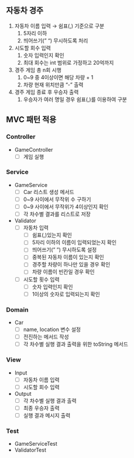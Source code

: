 ## 자동차 경주

1. 자동차 이름 입력 → 쉼표(,) 기준으로 구분
    1. 5자리 이하
    2. 띄어쓰기(” “) 무시하도록 처리
2. 시도할 회수 입력
    1. 숫자 입력인지 확인
    2. 최대 회수는 int 범위로 가정하고 20억까지
3. 경주 게임 총 n회 시행
    1. 0~9 중 4이상이면 해당 차량 + 1
    2. 차량 현재 위치만큼 “-” 출력
4. 경주 게임 종료 후 우승자 출력
    1. 우승자가 여러 명일 경우 쉼표(,)를 이용하여 구분

## **MVC 패턴 적용**

### **Controller**

- GameController
    - [ ]  게임 실행

### **Service**

- GameService
    - [ ]  Car 리스트 생성 메서드
    - [ ]  0~9 사이에서 무작위 수 구하기
    - [ ]  0~9 사이에서 무작위가 4이상인지 확인
    - [ ]  각 차수별 결과를 리스트로 저장

- Validator
    - [ ]  자동차 입력
        - [ ]  쉼표(,)있는지 확인
        - [ ]  5자리 이하의 이름이 입력되었는지 확인
        - [ ]  띄어쓰기(” ”) 무시하도록 설정
        - [ ]  중복된 자동차 이름이 있는지 확인
        - [ ]  경주할 차량이 하나만 있을 경우 확인
        - [ ]  차량 이름이 빈칸일 경우 확인
    - [ ]  시도할 횟수 입력
        - [ ]  숫자 입력인지 확인
        - [ ]  1이상의 숫자로 입력되는지 확인

### **Domain**

- Car
    - [ ]  name, location 변수 설정
    - [ ]  전진하는 메서드 작성
    - [ ]  각 차수별 실행 결과 출력을 위한 toString 메서드

### **View**

- Input
    - [ ]  자동차 이름 입력
    - [ ]  시도할 회수 입력

- Output
    - [ ]  각 차수별 실행 결과 출력
    - [ ]  최종 우승자 출력
    - [ ]  실행 결과 메시지 출력

### Test

- GameServiceTest
- ValidatorTest